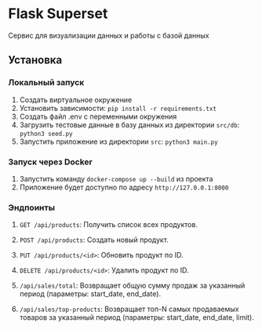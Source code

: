 # Flask Superset

Сервис для визуализации данных и работы с базой данных

## Установка

### Локальный запуск
1. Создать виртуальное окружение
2. Установить зависимости: `pip install -r requirements.txt`
3. Создать файл .env с переменными окружения
4. Загрузить тестовые данные в базу данных из директории  `src/db`:  `python3 seed.py`
5. Запустить приложение из директории `src`: `python3 main.py`

### Запуск через Docker
1. Запустить команду `docker-compose up --build` из проекта
2. Приложение будет доступно по адресу `http://127.0.0.1:8000`

### Эндпоинты
1. `GET /api/products`: Получить список всех продуктов.
2. `POST /api/products`: Создать новый продукт.
3. `PUT /api/products/<id>`: Обновить продукт по ID.
4. `DELETE /api/products/<id>`: Удалить продукт по ID.

5. `/api/sales/total`: Возвращает общую сумму продаж за указанный период (параметры: start_date, end_date).
6. `/api/sales/top-products`: Возвращает топ-N самых продаваемых товаров за указанный период (параметры: start_date, end_date, limit).

